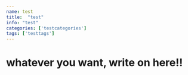 ```yaml
---
name: test
title:  "test"
info: "test"
categories: ['testcategories']
tags: ['testtags']
---
```


# whatever you want, write on here!!